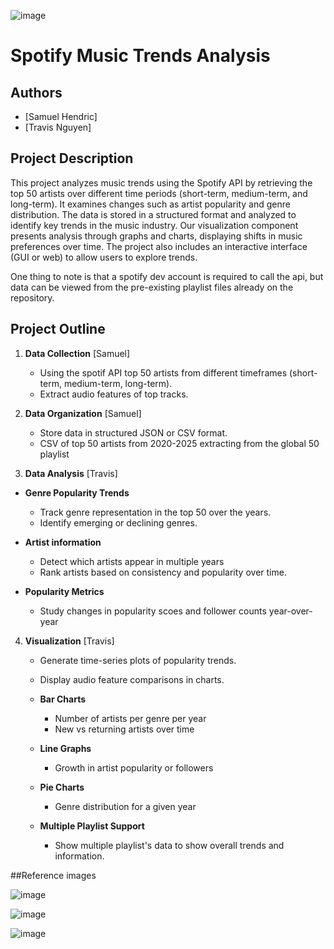 ![image](https://github.com/user-attachments/assets/be8290ce-f75b-4a89-bfaa-e32301e53e80)

# Spotify Music Trends Analysis

## Authors
- [Samuel Hendric]  
- [Travis Nguyen]  

## Project Description
This project analyzes music trends using the Spotify API by retrieving the top 50 artists over different time periods (short-term, medium-term, and long-term). It examines changes such as artist popularity and genre distribution. The data is stored in a structured format and analyzed to identify key trends in the music industry. Our visualization component presents analysis through graphs and charts, displaying shifts in music preferences over time. The project also includes an interactive interface (GUI or web) to allow users to explore trends.

One thing to note is that a spotify dev account is required to call the api, but data can be viewed from the pre-existing playlist files already on the repository.


## Project Outline
1. **Data Collection**  [Samuel]
   - Using the spotif API top 50 artists from different timeframes (short-term, medium-term, long-term).  
   - Extract audio features of top tracks.  

2. **Data Organization**  [Samuel]
   - Store data in structured JSON or CSV format.
   - CSV of top 50 artists from 2020-2025 extracting from the global 50 playlist

3. **Data Analysis**    [Travis]
  - **Genre Popularity Trends**
    - Track genre representation in the top 50 over the years.
    - Identify emerging or declining genres.

  - **Artist information**
    - Detect which artists appear in multiple years
    - Rank artists based on consistency and popularity over time.

  - **Popularity Metrics**
    - Study changes in popularity scoes and follower counts year-over-year

4. **Visualization**  [Travis]
   - Generate time-series plots of popularity trends.  
   - Display audio feature comparisons in charts.  
    - **Bar Charts**
      - Number of artists per genre per year
      - New vs returning artists over time

    - **Line Graphs**
      - Growth in artist popularity or followers

    - **Pie Charts**
      - Genre distribution for a given year
   - **Multiple Playlist Support**
     - Show multiple playlist's data to show overall trends and information.
    

##Reference images
   
![image](https://github.com/user-attachments/assets/8ddee779-e740-4485-aed6-8f00e8b940da)

![image](https://github.com/user-attachments/assets/956d23f8-9955-4cdf-b02d-a28afb1d1cf9)

![image](https://github.com/user-attachments/assets/ea32c73e-5e4a-4558-beb4-7a0e56e4ba5c)

